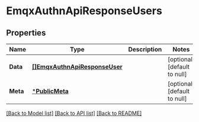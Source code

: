 # EmqxAuthnApiResponseUsers

## Properties
Name | Type | Description | Notes
------------ | ------------- | ------------- | -------------
**Data** | [**[]EmqxAuthnApiResponseUser**](emqx_authn_api.response_user.md) |  | [optional] [default to null]
**Meta** | [***PublicMeta**](public.meta.md) |  | [optional] [default to null]

[[Back to Model list]](../README.md#documentation-for-models) [[Back to API list]](../README.md#documentation-for-api-endpoints) [[Back to README]](../README.md)

